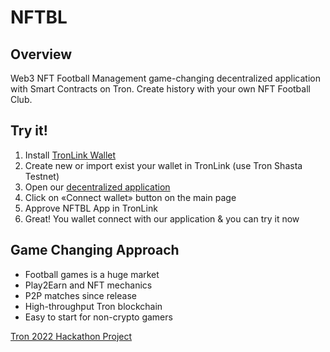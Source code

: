 # NFTBL

## Overview

Web3 NFT Football Management game-changing decentralized application with Smart Contracts on Tron. Create history with your own NFT Football Club.

## Try it!

1. Install [TronLink Wallet](https://chrome.google.com/webstore/detail/tronlink/ibnejdfjmmkpcnlpebklmnkoeoihofec)
2. Create new or import exist your wallet in TronLink (use Tron Shasta Testnet)
3. Open our [decentralized application](https://tron.kosyachniy.com/)
4. Click on «Connect wallet» button on the main page
5. Approve NFTBL App in TronLink
6. Great! You wallet connect with our application & you can try it now

## Game Changing Approach

- Football games is a huge market
- Play2Earn and NFT mechanics
- P2P matches since release
- High-throughput Tron blockchain
- Easy to start for non-crypto gamers 

[Tron 2022 Hackathon Project](https://tron.devpost.com/)
